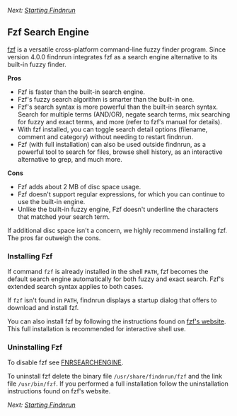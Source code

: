 _Next: [Starting Findnrun](running.md)_

## Fzf Search Engine

[fzf](https://github.com/junegunn/fzf) is a versatile cross-platform
command-line fuzzy finder program.  Since version 4.0.0 findnrun integrates fzf
as a search engine alternative to its built-in fuzzy finder.

**Pros**

* Fzf is faster than the built-in search engine.
* Fzf's fuzzy search algorithm is smarter than the built-in one.
* Fzf's search syntax is more powerful than the built-in search syntax. Search
  for multiple terms (AND/OR), negate search terms, mix searching for fuzzy and
  exact terms, and more (refer to fzf's manual for details).
* With fzf installed, you can toggle search detail options (filename, comment
  and category) without needing to restart findnrun.
* Fzf (with full installation) can also be used outside findnrun, as a powerful
  tool to search for files, browse shell history, as an interactive alternative
  to grep, and much more.

**Cons**

* Fzf adds about 2 MB of disc space usage.
* Fzf doesn't support regular expressions, for which you can continue to use
  the built-in engine.
* Unlike the built-in fuzzy engine, Fzf doesn't underline the characters that
  matched your search term.

If additional disc space isn't a concern, we highly recommend installing fzf.
The pros far outweigh the cons.

### Installing Fzf

If command `fzf` is already installed in the shell `PATH`, fzf becomes the
default search engine automatically for both fuzzy and exact search. Fzf's
extended search syntax applies to both cases.

If `fzf` isn't found in `PATH`, findnrun displays a startup dialog that offers
to download and install fzf.

You can also install fzf by following the instructions found on
[fzf's website](https://github.com/junegunn/fzf). This full installation is
recommended for interactive shell use.

### Uninstalling Fzf

To disable fzf see [FNRSEARCHENGINE](running.md).

To uninstall fzf delete the binary file `/usr/share/findnrun/fzf` and the link
file `/usr/bin/fzf`. If you performed a full installation follow the
uninstallation instructions found on fzf's website.

_Next: [Starting Findnrun](running.md)_

